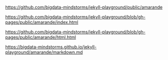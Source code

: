 
https://github.com/bigdata-mindstorms/jekyll-playground/public/amarande



https://github.com/bigdata-mindstorms/jekyll-playground/blob/gh-pages/public/amarande/index.html

https://github.com/bigdata-mindstorms/jekyll-playground/blob/gh-pages/public/amarande/html.html

https://bigdata-mindstorms.github.io/jekyll-playground/amarande/markdown.md
